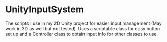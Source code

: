 # UnityInputSystem
The scripts I use in my 2D Unity project for easier input management (May work in 3D as well but not tested). Uses a scriptable class for easy button set up and a Controller class to obtain input info for other classes to use.
